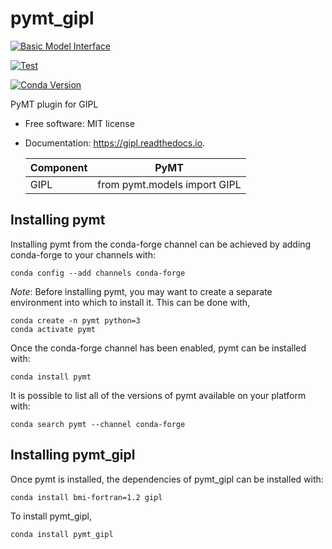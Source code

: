 # pymt_gipl

[![Basic Model Interface](https://img.shields.io/badge/CSDMS-Basic%20Model%20Interface-green.svg)](https://bmi.readthedocs.io/)

[![Test](https://github.com/pymt-lab/pymt_gipl/actions/workflows/test.yml/badge.svg)](https://github.com/pymt-lab/pymt_gipl/actions/workflows/test.yml)

[![Conda Version](https://img.shields.io/conda/vn/conda-forge/pymt_gipl.svg)](https://anaconda.org/conda-forge/pymt_gipl)

PyMT plugin for GIPL

- Free software: MIT license
- Documentation: <https://gipl.readthedocs.io>.

  | Component | PyMT
  | --------- | ----------------------------
  | GIPL      | from pymt.models import GIPL

## Installing pymt

Installing pymt from the conda-forge channel
can be achieved by adding conda-forge to your channels with:
``` 
conda config --add channels conda-forge
```

*Note*: Before installing pymt, you may want to create a
separate environment into which to install it. This can be done with,
``` 
conda create -n pymt python=3
conda activate pymt
```

Once the conda-forge channel has been enabled,
pymt can be installed with:
``` 
conda install pymt
```

It is possible to list all of the versions of pymt
available on your platform with:
``` 
conda search pymt --channel conda-forge
```

## Installing pymt_gipl

Once pymt is installed, the dependencies of
pymt_gipl can be installed with:
``` 
conda install bmi-fortran=1.2 gipl
```

To install pymt_gipl,
``` 
conda install pymt_gipl
```

